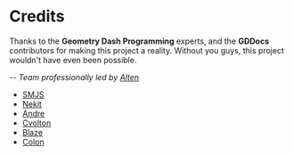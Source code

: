 # Credits

Thanks to the **Geometry Dash Programming** experts, and the **GDDocs** contributors for making this project a reality. Without you guys, this project wouldn't have even been possible.

*-- Team professionally led by [Alten](https://github.com/Altenhh)*
- [SMJS](https://github.com/SMJSGaming)
- [Nekit](https://github.com/NeKitDS)
- [Andre](https://github.com/AndreNIH)
- [Cvolton](https://github.com/Cvolton)
- [Blaze](https://github.com/13laze)
- [Colon](https://github.com/GDColon)
